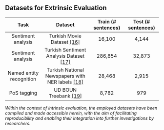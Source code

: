 ## Datasets for Extrinsic Evaluation

| Task                   | Dataset                                      | Train (\# sentences) | Test (\# sentences) |
|:------------------------:|:----------------------------------------------:|:----------------------:|:---------------------:|
| Sentiment analysis     | Turkish Movie Dataset  [\[16\]](https://www.researchgate.net/publication/269634534_Sentiment_Analysis_in_Turkish_Media)                 | 16,100               | 4,144               |
| Sentiment analysis     | Turkish Sentiment Analysis Dataset  [\[17\]](https://huggingface.co/datasets/winvoker/turkish-sentiment-analysis-dataset)      | 286,854              | 32,873              |
| Named entity recognition | Turkish National Newspapers with NER labels  [\[18\]](https://aclanthology.org/C18-1177/)  | 28,468               | 2,915               |
| PoS tagging            | UD BOUN Treebank  [\[19\]](https://arxiv.org/abs/2002.10416)                       | 8,782                | 979                 |


*Within the context of intrinsic evaluation, the employed datasets have been compiled and made accessible herein, with the aim of facilitating reproducibility and enabling their integration into further investigations by researchers.*